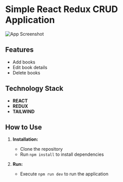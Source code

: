 # Simple React Redux CRUD Application

![App Screenshot](https://i.ibb.co/gWL6Gzt/dddddddddd.png)

## Features

- Add books
- Edit book details
- Delete books

## Technology Stack

- **REACT**
- **REDUX**
- **TAILWIND**

## How to Use

1. **Installation:**
   - Clone the repository
   - Run `npm install` to install dependencies

2. **Run:**
   - Execute `npm run dev` to run the application